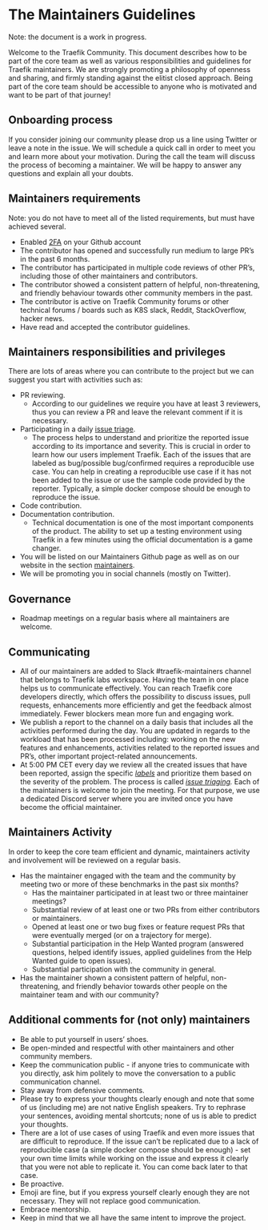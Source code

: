 # The Maintainers Guidelines

Note: the document is a work in progress.

Welcome to the Traefik Community. This document describes how to be part of the core team as well as various responsibilities and guidelines for Traefik maintainers. We are strongly promoting a philosophy of openness and sharing, and firmly standing against the elitist closed approach. Being part of the core team should be accessible to anyone who is motivated and want to be part of that journey!

## Onboarding process

If you consider joining our community please drop us a line using Twitter or leave a note in the issue. We will schedule a quick call in order to meet you and learn more about your motivation. During the call the team will discuss the process of becoming a maintainer. We will be happy to answer any questions and explain all your doubts.

## Maintainers requirements

Note: you do not have to meet all of the listed requirements, but must have achieved several.

- Enabled [2FA](https://docs.github.com/en/github/authenticating-to-github/securing-your-account-with-two-factor-authentication-2fa/configuring-two-factor-authentication) on your Github account
- The contributor has opened and successfully run medium to large PR’s in the past 6 months.
- The contributor has participated in multiple code reviews of other PR’s, including those of other maintainers and contributors.
- The contributor showed a consistent pattern of helpful, non-threatening, and friendly behaviour towards other community members in the past.
- The contributor is active on Traefik Community forums or other technical forums / boards such as K8S slack, Reddit, StackOverflow, hacker news.
- Have read and accepted the contributor guidelines.


## Maintainers responsibilities and privileges

There are lots of areas where you can contribute to the project but we can suggest you start with activities such as:

- PR reviewing. 
  - According to our guidelines we require you have at least 3 reviewers, thus you can review a PR and leave the relevant comment if it is necessary.
- Participating in a daily [issue triage](https://github.com/traefik/contributors-guide/blob/master/issue_triage.md). 
  - The process helps to understand and prioritize the reported issue according to its importance and severity. This is crucial in order to learn how our users implement Traefik. Each of the issues that are labeled as bug/possible bug/confirmed requires a reproducible use case. You can help in creating a reproducible use case if it has not been added to the issue or use the sample code provided by the reporter. Typically, a simple docker compose should be enough to reproduce the issue.
- Code contribution. 
- Documentation contribution. 
  - Technical documentation is one of the most important components of the product. The ability to set up a testing environment using Traefik in a few minutes using the official documentation is a game changer.
- You will be listed on our Maintainers Github page as well as on our website in the section [maintainers](maintainers.md).
- We will be promoting you in social channels (mostly on Twitter).

## Governance

- Roadmap meetings on a regular basis where all maintainers are welcome.

## Communicating
- All of our maintainers are added to Slack #traefik-maintainers channel that belongs to Traefik labs workspace. Having the team in one place helps us to communicate effectively. You can reach Traefik core developers directly, which offers the possibility to discuss issues, pull requests, enhancements more efficiently and get the feedback almost immediately. Fewer blockers mean more fun and engaging work.
- We publish a report to the channel on a daily basis that includes all the activities performed during the day. You are updated in regards to the workload that has been processed including: working on the new features and enhancements, activities related to the reported issues and PR’s, other important project-related announcements.
- At 5:00 PM CET every day we review all the created issues that have been reported, assign the specific *[labels](maintainers.md#Labels)* and prioritize them based on the severity of the problem. The process is called *[issue triaging](https://github.com/traefik/contributors-guide/blob/master/issue_triage.md).* Each of the maintainers is welcome to join the meeting. For that purpose, we use a dedicated Discord server where you are invited once you have become the official maintainer.

## Maintainers Activity
In order to keep the core team efficient and dynamic, maintainers activity and involvement will be reviewed on a regular basis.

- Has the maintainer engaged with the team and the community by meeting two or more of these benchmarks in the past six months?
    - Has the maintainer participated in at least two or three maintainer meetings?
    - Substantial review of at least one or two PRs from either contributors or maintainers.
    - Opened at least one or two bug fixes or feature request PRs that were eventually merged (or on a trajectory for merge).
    - Substantial participation in the Help Wanted program (answered questions, helped identify issues, applied guidelines from the Help Wanted guide to open issues).
    - Substantial participation with the community in general.
- Has the maintainer shown a consistent pattern of helpful, non-threatening, and friendly behavior towards other people on the maintainer team and with our community?

## Additional comments for (not only) maintainers

- Be able to put yourself in users’ shoes.
- Be open-minded and respectful with other maintainers and other community members.
- Keep the communication public - if anyone tries to communicate with you directly, ask him politely to move the conversation to a public communication channel.
- Stay away from defensive comments.
- Please try to express your thoughts clearly enough and note that some of us (including me) are not native English speakers. Try to rephrase your sentences, avoiding mental shortcuts; none of us is able to predict your thoughts.
- There are a lot of use cases of using Traefik and even more issues that are difficult to reproduce. If the issue can’t be replicated due to a lack of reproducible case (a simple docker compose should be enough) - set your own time limits while working on the issue and express it clearly that you were not able to replicate it. You can come back later to that case.
- Be proactive.
- Emoji are fine, but if you express yourself clearly enough they are not necessary. They will not replace good communication.
- Embrace mentorship.
- Keep in mind that we all have the same intent to improve the project.
